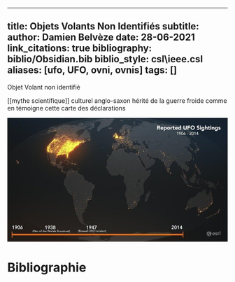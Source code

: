 
---
title: Objets Volants Non Identifiés
subtitle:
author: Damien Belvèze
date: 28-06-2021
link_citations: true
bibliography: biblio/Obsidian.bib
biblio_style: csl\ieee.csl
aliases: [ufo, UFO, ovni, ovnis]
tags: []
---


Objet Volant non identifié

[[mythe scientifique]] culturel anglo-saxon hérité de la guerre froide comme en témoigne cette carte des déclarations

![déclaration d'ovnis](images/ovni.jpg)


# Bibliographie